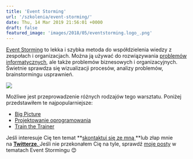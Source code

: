```yaml
---
title: 'Event Storming'
url: '/szkolenia/event-storming/'
date: Thu, 14 Mar 2019 21:56:01 +0000
draft: false
featured_image: 'images/2018/05/eventstorming.logo_.png'
---
```


[Event Storming](https://en.wikipedia.org/wiki/Event_storming) to lekka i szybka metoda do współdzielenia wiedzy z zespołach i organizacjach. Można ją używać do rozwiązywania [problemów informatycznych](https://www.thoughtworks.com/radar/techniques/event-storming), ale także problemów biznesowych i organizacyjnych. Świetnie sprawdza się wizualizacji procesów, analizy problemów, brainstormingu usprawnień.

[![](/images/2019/09/event-storming-showcase.jpg)](/images/2019/09/event-storming-showcase.jpg)

Możliwe jest przeprowadzenie różnych rodzajów tego warsztatu. Poniżej przedstawiłem te najpopularniejsze:

 *   [Big Picture](/szkolenia/event-storming-big-picture/)
 *   [Projektowanie oprogramowania](/szkolenia/event-storming-projektowanie-oprogramowania/)
 *   [Train the Trainer](/event-storming-train-the-trainer/)

Jeśli interesuje Cię ten temat **[skontaktuj się ze mną ](/kontakt)**lub złap mnie na [**Twitterze**. ](https://twitter.com/RadekMaziarka)Jeśli nie przekonałem Cię na tyle, sprawdź [moje posty](/category/event-storming/) w tematach Event Stormingu 😊